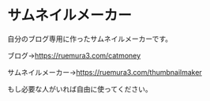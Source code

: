 # サムネイルメーカー
自分のブログ専用に作ったサムネイルメーカーです。

ブログ→<https://ruemura3.com/catmoney>

サムネイルメーカー→<https://ruemura3.com/thumbnailmaker>

もし必要な人がいれば自由に使ってください。

